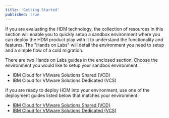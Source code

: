 ```yaml
---
title: 'Getting Started'
published: true
---
```


If you are evaluating the HDM technology, the collection of resources in this section will enable you to quickly setup a sandbox environment where you can deploy the HDM product play with it to understand the functionality and features. The "Hands on Labs" will detail the environment you need to setup and a simple flow of a cold migration.

There are two Hands on Labs guides in the enclosed section. Choose the environment you would like to setup your sandbox environment.

* IBM Cloud for VMware Solutions Shared (VCD)
* IBM Cloud for VMware Solutions Dedicated (VCS)

If you are ready to deploy HDM into your environment, use one of the deployment guides listed below that matches your environment:
* [IBM Cloud for VMware Solutions Shared (VCD)](http://ec2-34-222-41-154.us-west-2.compute.amazonaws.com/hdm%20doc%202.2/vcd)
* [IBM Cloud for VMware Solutions Dedicated (VCS)](http://ec2-34-222-41-154.us-west-2.compute.amazonaws.com/hdm%20doc%202.2/vcs)
